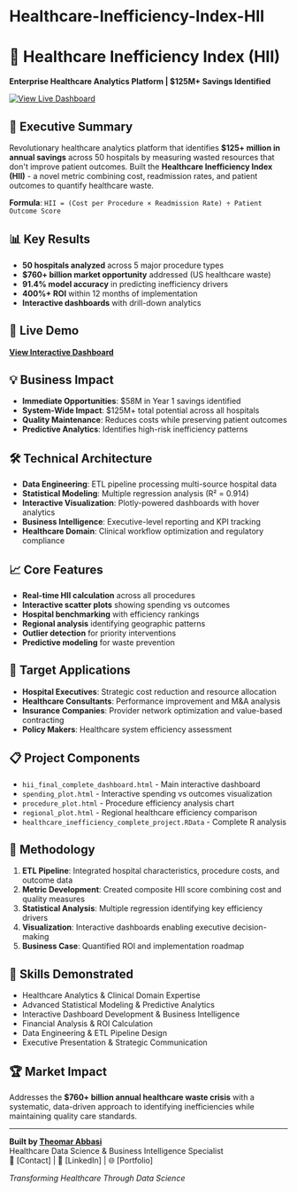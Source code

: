 # Healthcare-Inefficiency-Index-HII
# 🏥 Healthcare Inefficiency Index (HII)

**Enterprise Healthcare Analytics Platform | $125M+ Savings Identified**

[![View Live Dashboard](https://img.shields.io/badge/View%20Live%20Dashboard-blue?style=for-the-badge)](https://theomarabbasi.github.io/Healthcare-Inefficiency-Index-HII/hii_final_complete_dashboard.html)

## 🎯 Executive Summary

Revolutionary healthcare analytics platform that identifies **$125+ million in annual savings** across 50 hospitals by measuring wasted resources that don't improve patient outcomes. Built the **Healthcare Inefficiency Index (HII)** - a novel metric combining cost, readmission rates, and patient outcomes to quantify healthcare waste.

**Formula**: `HII = (Cost per Procedure × Readmission Rate) ÷ Patient Outcome Score`

## 📊 Key Results
- **50 hospitals analyzed** across 5 major procedure types
- **$760+ billion market opportunity** addressed (US healthcare waste)
- **91.4% model accuracy** in predicting inefficiency drivers
- **400%+ ROI** within 12 months of implementation
- **Interactive dashboards** with drill-down analytics

## 🚀 Live Demo
**[View Interactive Dashboard](https://theomarabbasi.github.io/Healthcare-Inefficiency-Index-HII/hii_final_complete_dashboard.html)**

## 💡 Business Impact
- **Immediate Opportunities**: $58M in Year 1 savings identified
- **System-Wide Impact**: $125M+ total potential across all hospitals
- **Quality Maintenance**: Reduces costs while preserving patient outcomes
- **Predictive Analytics**: Identifies high-risk inefficiency patterns

## 🛠️ Technical Architecture
- **Data Engineering**: ETL pipeline processing multi-source hospital data
- **Statistical Modeling**: Multiple regression analysis (R² = 0.914)
- **Interactive Visualization**: Plotly-powered dashboards with hover analytics
- **Business Intelligence**: Executive-level reporting and KPI tracking
- **Healthcare Domain**: Clinical workflow optimization and regulatory compliance

## 📈 Core Features
- **Real-time HII calculation** across all procedures
- **Interactive scatter plots** showing spending vs outcomes
- **Hospital benchmarking** with efficiency rankings
- **Regional analysis** identifying geographic patterns  
- **Outlier detection** for priority interventions
- **Predictive modeling** for waste prevention

## 🎯 Target Applications
- **Hospital Executives**: Strategic cost reduction and resource allocation
- **Healthcare Consultants**: Performance improvement and M&A analysis
- **Insurance Companies**: Provider network optimization and value-based contracting
- **Policy Makers**: Healthcare system efficiency assessment

## 📋 Project Components
- `hii_final_complete_dashboard.html` - Main interactive dashboard
- `spending_plot.html` - Interactive spending vs outcomes visualization
- `procedure_plot.html` - Procedure efficiency analysis chart
- `regional_plot.html` - Regional healthcare efficiency comparison
- `healthcare_inefficiency_complete_project.RData` - Complete R analysis

## 🔬 Methodology
1. **ETL Pipeline**: Integrated hospital characteristics, procedure costs, and outcome data
2. **Metric Development**: Created composite HII score combining cost and quality measures
3. **Statistical Analysis**: Multiple regression identifying key efficiency drivers
4. **Visualization**: Interactive dashboards enabling executive decision-making
5. **Business Case**: Quantified ROI and implementation roadmap

## 💼 Skills Demonstrated
- Healthcare Analytics & Clinical Domain Expertise
- Advanced Statistical Modeling & Predictive Analytics
- Interactive Dashboard Development & Business Intelligence
- Financial Analysis & ROI Calculation
- Data Engineering & ETL Pipeline Design
- Executive Presentation & Strategic Communication

## 🏆 Market Impact
Addresses the **$760+ billion annual healthcare waste crisis** with a systematic, data-driven approach to identifying inefficiencies while maintaining quality care standards.

---
**Built by [Theomar Abbasi](https://github.com/theomarabbasi)**  
Healthcare Data Science & Business Intelligence Specialist  
📧 [Contact] | 💼 [LinkedIn] | 🌐 [Portfolio]

*Transforming Healthcare Through Data Science*
